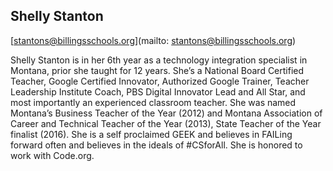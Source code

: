 ## Shelly Stanton

[stantons@billingsschools.org](mailto: stantons@billingsschools.org)

Shelly Stanton is in her 6th year as a technology integration specialist in Montana, prior she taught for 12 years. She’s a National Board Certified Teacher, Google Certified Innovator, Authorized Google Trainer, Teacher Leadership Institute Coach, PBS Digital Innovator Lead and All Star, and most importantly an experienced classroom teacher. She was named Montana’s Business Teacher of the Year (2012) and Montana Association of Career and Technical Teacher of the Year (2013), State Teacher of the Year finalist (2016). She is a self proclaimed GEEK and believes in FAILing forward often and believes in the ideals of #CSforAll. She is honored to work with Code.org.
